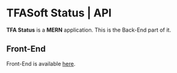 # TFASoft Status | API

**TFA Status** is a **MERN** application. This is the Back-End part of it.

## Front-End

Front-End is available [here](https://github.com/tfasoft/status-ui).
